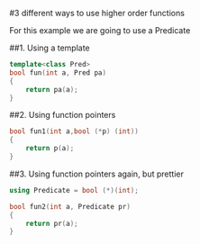 #3 different ways to use higher order functions

For this example we are going to use a Predicate

##1. Using a template

```cpp
template<class Pred>
bool fun(int a, Pred pa)
{
    return pa(a);
}
```

##2. Using function pointers

```cpp
bool fun1(int a,bool (*p) (int))
{
    return p(a);
}
```

##3. Using function pointers again, but prettier

```cpp
using Predicate = bool (*)(int);

bool fun2(int a, Predicate pr)
{
    return pr(a);
}
```
